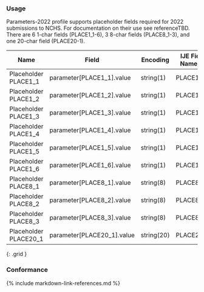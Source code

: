 ### Usage

Parameters-2022 profile supports placeholder fields required for 2022 submissions to NCHS.
For documentation on their use see referenceTBD.
There are 6 1-char fields (PLACE1_1-6), 3 8-char fields (PLACE8_1-3), and one 20-char field (PLACE20-1).


| **Name** |  **Field**   | **Encoding** |  **IJE Field Name(s)**  |
| ---------| ------------ | ------------ | ----------------------- |
| Placeholder PLACE1_1   | parameter[PLACE1_1].value  | string(1)  | PLACE1_1  |
| Placeholder PLACE1_2   | parameter[PLACE1_2].value  | string(1)  | PLACE1_2  |
| Placeholder PLACE1_3   | parameter[PLACE1_3].value  | string(1)  | PLACE1_3  |
| Placeholder PLACE1_4   | parameter[PLACE1_4].value  | string(1)  | PLACE1_4 |
| Placeholder PLACE1_5   | parameter[PLACE1_5].value  | string(1)  | PLACE1_5 |
| Placeholder PLACE1_6   | parameter[PLACE1_6].value  | string(1)  | PLACE1_6  |
| Placeholder PLACE8_1  | parameter[PLACE8_1].value  | string(8)  | PLACE8_1 |
| Placeholder PLACE8_2   | parameter[PLACE8_2].value  | string(8)  | PLACE8_2 |
| Placeholder PLACE8_3   | parameter[PLACE8_3].value  | string(8)  | PLACE8_3  |
| Placeholder PLACE20_1   | parameter[PLACE20_1].value  | string(20)  | PLACE20_1  |
{: .grid }


### Conformance

{% include markdown-link-references.md %}